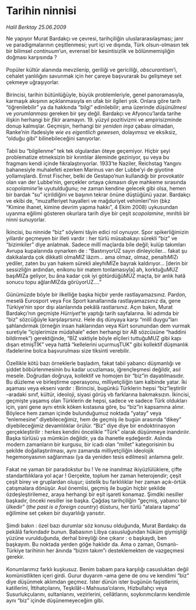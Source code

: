 # Tarihin ninnisi

*Halil Berktay 25.06.2009*

<div class="taraf_structure_2col_1zq">
<div class="margen_n">



 <p>Ne yapıyor Murat Bardakçı ve çevresi, tarihçiliğin uluslararasılaşması; janr ve paradigmalarının çeşitlenmesi; yurt içi ve dışında, Türk olsun-olmasın tek bir bilimsel <i>continuum</i>’un, evrensel bir kesintisizlik ve bölünmemişliğin doğması karşısında ? <br/><br/>Popüler kültür alanında mevzilenip, geriliği ve gericiliği, <i>obscurantism</i>’i, cehalet yanlılığını savunmak için her çareye başvurarak bu gelişmeye set çekmeye uğraşıyorlar. <br/><br/>Birincisi, tarihin bütünlüğüyle, büyük problemleriyle, genel panoramasıyla, karmaşık akışının açıklanmasıyla en ufak bir ilgileri yok. Onlara göre tarih “öğrenilebilir” ya da hakkında “bilgi” edinilebilir; ama üzerinde <i>düşünülmesi</i> ve <i>yorumlanması</i> gereken bir şey değil. Bardakçı ve Afyoncu’larda tarihe ilişkin herhangi bir <i>fikir</i> aramayın. 19. yüzyıl pozitivizmi ve ampirisizminde donup kalmışlar. Geçmişin, herhangi bir <i>yeniden inşa</i> çabası olmadan, Ranke’nin ifadesiyle <i>wie es eigentlich gewesen</i>, dolayımsız ve eksiksiz, “olduğu gibi” bilinebileceğini sanıyorlar. <br/><br/>Tabii bu “bilgilenme” tek tek olgulardan öteye geçemiyor. Hiçbir şeyi problematize etmeksizin bir kırıntılar âleminde geziniyor, şu veya bu fragmanı kendi içinde fıkralaştırıyorlar. 1933’te Naziler, Reichstag Yangını bahanesiyle muhalefeti ezerken Marinus van der Lubbe’yi de giyotine yollamışlardı. Ernst Fischer, belki de Gestapo’nun kullandığı bir provokatör olan van der Lubbe’nin, gerçekler ortaya çıkmasın diye mahkeme sırasında <i>scopolamine</i>’le uyutulduğunu; ne zaman kendine gelecek gibi olsa, hemen bir bardak “su” içirildiğini ve başının tekrar önüne düştüğünü yazar. Bardakçı ve ekibi de, “muzafferiyet hayalleri ve mağduriyet vehimleri”nin (bkz “Kimine ihanet, kimine devrim yapma hakkı”, 4 Ekim 2008) uykusundan uyanma eğilimi gösteren okurlara tarih diye bir çeşit <i>scopolamine</i>, mırıltılı bir ninni sunuyorlar. <br/><br/>İkincisi, bu ninnide “biz” söylemi tâyin edici rol oynuyor. Spor spikerliğimizin yıllardır geçmeyen bir illeti vardır : her türlü müsabakayı sürekli “biz” ve “bizimkiler” diye anlatmak. Sadece millî maçlarda bile değil; kulüp takımları Avrupa kupalarında oynarken de : “BastırıyorUZ sayın dinleyiciler... fakat şu dakikalarda çok dikkatli olmaMIZ lâzım... ama olmaz, olmaz, penaltıMIZı yediler, zaten bu yan hakem sürekli aleyhiMİZe bayrak kaldırıyor... [derin bir sessizliğin ardından, enikonu bir matem tonlamasıyla] ah, korktuğuMUZ başıMIZa geliyor, bu âna kadar çok iyi götürdüğüMÜZ maçta, bir anlık hatâ sonucu topu ağlarıMIZda görüyorUZ....” <br/><br/>Günümüzde böyle bir ilkelliğe başka hiçbir yerde rastlayamazsınız. Pardon, meselâ Eurosport veya Fox Sport kanallarında rastlayamazsınız da, gene Türkiye’nin spor dışı alanlarında pekâlâ rastlarsınız. Açın bakın, Murat Bardakçı’nın geçmişte <i>Hürriyet</i>’te yaptığı tarih sayfalarına. İki adımda bir “biz” sözcüğüyle karşılaşırsınız. Hele dış dünyaya karşı “millî duygu”ları şahlandırmak (örneğin insan haklarından veya Kürt sorunundan dem vurmak suretiyle “içişlerimize müdahale” eden herhangi bir AB sözcüsüne “haddini bildirmek”) gerektiğinde, “BİZ vaktiyle böyle elçileri tuttuğuMUZ gibi kapı dışarı etmişTİK” veya hattâ “kellelerini uçurmuşTUK” gibi kollektif düşmanlık ifadelerine bolca başvurulması size tiksinti verebilir. <br/><br/>Özellikle kötü bazı örneklerle başladım, fakat tabii yabancı düşmanlığı ve şiddet böbürlenmesinin bu kadar ucuzlaması, iğrençleşmesi değildir, asıl mesele. Doğrudan doğruya, kollektif ve homojen bir “biz”in dayatılmasıdır. Bu düzleme ve birleştirme operasyonu, milliyetçiliğin tam kalbinde yatar. İki aşaması veya ekseni vardır : Birincisi, bugünkü Türklerin hepsi “biz”leştirilir –aradaki sınıf, kültür, ideoloji, siyasi görüş vb farklarına bakmaksızın. İkincisi, geçmişte yaşamış olan Türklerin de hepsi, sadece ve sadece Türk oldukları için, yani gene aynı etnik köken kıstasına göre, bu “biz”in kapsamına alınır. Böylece hem zaman içinde bulunduğumuz noktada “yatay” veya “enlemesine” diyebileceğimiz, hem de geçmiş ile bugün arasında “dikey” diyebileceğimiz devamlılıklar örülür. “Biz” diye diye bir endoktrinasyon gerçekleştirilir : herkes kendini öncelikle “Türk” olarak düşünmeye inandırılır. Başka türlüsü ya mümkün değildir, ya da ihanetle eşdeğerdir. Aslında modern zamanların bir kurgusu, bir icadı olan “millet” kategorisinin bu şekilde doğallaştırılması, aynı zamanda milliyetçiliğin ideolojik hegemonyasının sağlanması (ya da yeniden tesis edilmesi) anlamına gelir. <br/><br/>Fakat ne yaman bir paradokstur bu ! Ve ne inanılmaz ikiyüzlülüklere, çifte standartlılıklara yol açar ! Gerçekte, toplum her zaman heterojendir; çeşit çeşit birey ve gruplardan oluşur; üstelik bu farklılıklar her zaman açık-örtük çatışmalara dönüşür. Asıl önemlisi, geçmiş ile bugün hiçbir şekilde özdeşleştirilemez, araya herhangi bir eşit işareti konamaz. Şimdiki nesiller başkadır, önceki nesiller ise başka. Çağdaş tarihçiliğin “geçmiş, yabancı bir ülkedir” (<i>the past is a foreign country</i>) düsturu, her türlü “atalara tapma” eğilimine set çeken bir duyarlılığı yansıtır. <br/><br/>Şimdi bakın : özel bazı durumlar söz konusu olduğunda, Murat Bardakçı da pekâlâ farkındadır bunun. Babasının Libya casusluğundan hüküm giymişliği yüzüne vurulduğunda, derhal bireyliği öne çıkarır : o başkaydı, ben başkayım. Bu noktada yerden göğe haklıdır da. Ama o zaman, Osmanlı-Türkiye tarihinin her ânında “bizim takım”ı desteklemekten de vazgeçmesi gerekir. <br/><br/>Konumlarımız farklı kuşkusuz. Benim babam para karşılığı casusluktan değil komünistlikten içeri girdi. Gurur duyarım –ama gene de onu ve kendimi “biz” diye düşünmek aklımdan geçmez. İster dünün ister bugünün faşistlerini, katillerini, İttihatçılarını, Teşkilât-ı Mahsusa’cılarını, Hizbullahçı veya Susurlukçularını, sultanlarını, vezirlerini, cellâtlarını, soykırımcılarını kendimle aynı “biz” içinde düşünemeyeceğim gibi.</p>
<br/>
<br/>
<br/>



<br/>


<div id="taraf_not">
</div>

</div>


</div>
